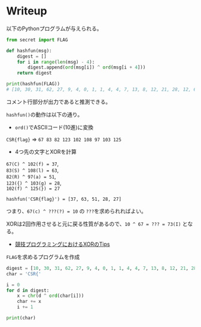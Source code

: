 # Writeup

以下のPythonプログラムが与えられる。

```py
from secret import FLAG

def hashfun(msg):
    digest = []
    for i in range(len(msg) - 4):
        digest.append(ord(msg[i]) ^ ord(msg[i + 4]))
    return digest

print(hashfun(FLAG))
# [10, 30, 31, 62, 27, 9, 4, 0, 1, 1, 4, 4, 7, 13, 8, 12, 21, 28, 12, 6, 60]
```

コメント行部分が出力であると推測できる。

`hashfun()`の動作は以下の通り。

* `ord()`でASCIIコード(10進)に変換

`CSR{flag}` ⇒ `67 83 82 123 102 108 97 103 125`

* 4つ先の文字とXORを計算

`67(C) ^ 102(f) = 37`,  
`83(S) ^ 108(l) = 63`,  
`82(R) ^ 97(a) = 51`,  
`123({) ^ 103(g) = 28`,  
`102(f) ^ 125(}) = 27`  

`hashfun('CSR{flag}') = [37, 63, 51, 28, 27]`

つまり、`67(c) ^ ???(?) = 10` の `???`を求められればよい。

XORは2回作用させると元に戻る性質があるので、`10 ^ 67 = ??? = 73(I)` となる。

* [競技プログラミングにおけるXORのTips](https://qiita.com/kuuso1/items/778acaa7011d98a3ff3a)

`FLAG`を求めるプログラムを作成

```py
digest = [10, 30, 31, 62, 27, 9, 4, 0, 1, 1, 4, 4, 7, 13, 8, 12, 21, 28, 12, 6, 60]
char = 'CSR{'

i = 0
for d in digest:
    x = chr(d ^ ord(char[i]))
    char += x
    i += 1

print(char)
```

<!-- CSR{IMMERDIESEMATHEMATIK} -->
